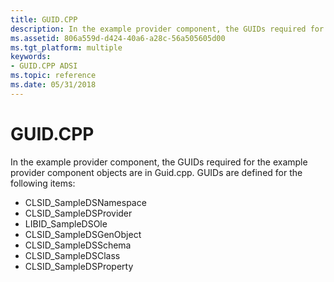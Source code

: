 ```yaml
---
title: GUID.CPP
description: In the example provider component, the GUIDs required for the example provider component objects are in Guid.cpp.
ms.assetid: 806a559d-d424-40a6-a28c-56a505605d00
ms.tgt_platform: multiple
keywords:
- GUID.CPP ADSI
ms.topic: reference
ms.date: 05/31/2018
---
```


# GUID.CPP

In the example provider component, the GUIDs required for the example provider component objects are in Guid.cpp. GUIDs are defined for the following items:

-   CLSID\_SampleDSNamespace
-   CLSID\_SampleDSProvider
-   LIBID\_SampleDSOle
-   CLSID\_SampleDSGenObject
-   CLSID\_SampleDSSchema
-   CLSID\_SampleDSClass
-   CLSID\_SampleDSProperty

 

 




